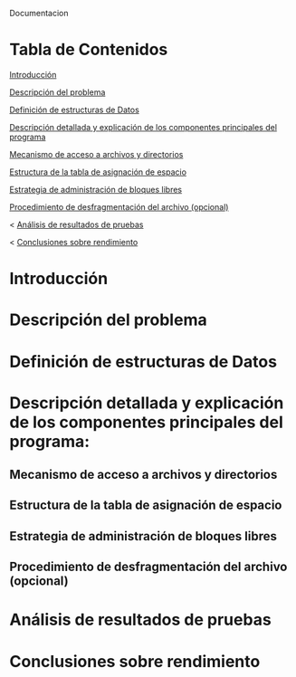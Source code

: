 Documentacion




# Tabla de Contenidos


[Introducción](#introducción)

[Descripción del problema](#descripción-del-problema)

[Definición de estructuras de Datos](#definición-de-estructuras-de-Datos)

[Descripción detallada y explicación de los componentes principales del programa](#descripción-detallada-y-explicación-de-los-componentes-principales-del-programa)

[Mecanismo de acceso a archivos y directorios](#mecanismo-de-acceso-a-archivos-y-directorios)

[Estructura de la tabla de asignación de espacio](#estructura-de-la-tabla-de-asignación-de-espacio)

[Estrategia de administración de bloques libres](#estrategia-de-administración-de-bloques-libres)

[Procedimiento de desfragmentación del archivo (opcional)](#procedimiento-de-desfragmentación-del-archivo-(opcional))

< [Análisis de resultados de pruebas](#análisis-de-resultados-de-pruebas)

< [Conclusiones sobre rendimiento](#conclusiones-sobre-rendimiento)


# Introducción


# Descripción del problema


# Definición de estructuras de Datos

# Descripción detallada y explicación de los componentes principales del programa:

## Mecanismo de acceso a archivos y directorios
## Estructura de la tabla de asignación de espacio
## Estrategia de administración de bloques libres
## Procedimiento de desfragmentación del archivo (opcional)

# Análisis de resultados de pruebas

# Conclusiones sobre rendimiento